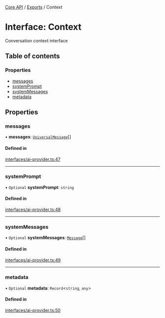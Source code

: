 <!-- 
 ⚠️  AUTO-GENERATED FILE - DO NOT EDIT MANUALLY
 This file is automatically generated by scripts/docs-generator.js
 To make changes, edit the source TypeScript files or update the generator script
-->

[Core API](../../) / [Exports](../modules) / Context

# Interface: Context

Conversation context interface

## Table of contents

### Properties

- [messages](Context#messages)
- [systemPrompt](Context#systemprompt)
- [systemMessages](Context#systemmessages)
- [metadata](Context#metadata)

## Properties

### messages

• **messages**: [`UniversalMessage`](UniversalMessage)[]

#### Defined in

[interfaces/ai-provider.ts:47](https://github.com/woojubb/robota/blob/2c1c4aef16a84934e441dd6579d5850ff27457e2/packages/core/src/interfaces/ai-provider.ts#L47)

___

### systemPrompt

• `Optional` **systemPrompt**: `string`

#### Defined in

[interfaces/ai-provider.ts:48](https://github.com/woojubb/robota/blob/2c1c4aef16a84934e441dd6579d5850ff27457e2/packages/core/src/interfaces/ai-provider.ts#L48)

___

### systemMessages

• `Optional` **systemMessages**: [`Message`](Message)[]

#### Defined in

[interfaces/ai-provider.ts:49](https://github.com/woojubb/robota/blob/2c1c4aef16a84934e441dd6579d5850ff27457e2/packages/core/src/interfaces/ai-provider.ts#L49)

___

### metadata

• `Optional` **metadata**: `Record`\<`string`, `any`\>

#### Defined in

[interfaces/ai-provider.ts:50](https://github.com/woojubb/robota/blob/2c1c4aef16a84934e441dd6579d5850ff27457e2/packages/core/src/interfaces/ai-provider.ts#L50)
